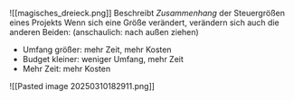 ![[magisches_dreieck.png]]
Beschreibt _Zusammenhang_ der Steuergrößen eines Projekts
Wenn sich eine Größe verändert, verändern sich auch die anderen Beiden: (anschaulich: nach außen ziehen)
- Umfang größer: mehr Zeit, mehr Kosten
- Budget kleiner: weniger Umfang, mehr Zeit
- Mehr Zeit: mehr Kosten

![[Pasted image 20250310182911.png]]